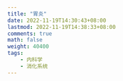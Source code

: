 ```yaml
---
title: "胃炎"
date: 2022-11-19T14:30:43+08:00
lastmod: 2022-11-19T14:38:33+08:00
comments: true
math: false
weight: 40400
tags:
    - 内科学
    - 消化系统
---
```


